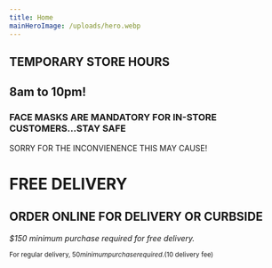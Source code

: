 ```yaml
---
title: Home
mainHeroImage: /uploads/hero.webp
---
```

## **TEMPORARY STORE HOURS** 

## **8am to 10pm!** 

###  **FACE MASKS ARE MANDATORY FOR IN-STORE CUSTOMERS...STAY SAFE**

SORRY FOR THE INCONVIENENCE THIS MAY CAUSE!

# FREE DELIVERY

## ORDER ONLINE FOR DELIVERY&nbsp;OR&nbsp;CURBSIDE

*$150 minimum purchase required for free delivery.*  

<small>For regular delivery, $50 minimum purchase required. ($10 delivery fee)<small>